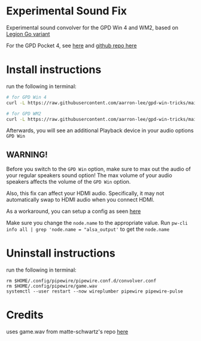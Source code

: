 # Experimental Sound Fix

Experimental sound convolver for the GPD Win 4 and WM2, based on [Legion Go variant](https://github.com/aarron-lee/legion-go-tricks/tree/main/experimental_sound_fix)

For the GPD Pocket 4, see [here](https://kittenlabs.de/blog/2025/04/06/gpd-pocket-4-speaker-dsp/) and [github repo here](https://github.com/Manawyrm/gpd-pocket-4-pipewire)

# Install instructions

run the following in terminal:

```bash
# for GPD Win 4
curl -L https://raw.githubusercontent.com/aarron-lee/gpd-win-tricks/main/experimental_sound_fix/install_sound_fix_win4.sh | sh

# for GPD WM2
curl -L https://raw.githubusercontent.com/aarron-lee/gpd-win-tricks/main/experimental_sound_fix/install_sound_fix_wm2.sh | sh
```

Afterwards, you will see an additional Playback device in your audio options `GPD Win`

## WARNING!

Before you switch to the `GPD Win` option, make sure to max out the audio of your regular speakers sound option! The max volume of your audio speakers affects the volume of the `GPD Win` option.

Also, this fix can affect your HDMI audio. Specifically, it may not automatically swap to HDMI audio when you connect HDMI.

As a workaround, you can setup a config as seen [here](./wireplumber.conf.d/)

Make sure you change the `node.name` to the appropriate value. Run `pw-cli info all | grep 'node.name = "alsa_output'` to get the `node.name`

# Uninstall instructions

run the following in terminal:

```
rm $HOME/.config/pipewire/pipewire.conf.d/convolver.conf
rm $HOME/.config/pipewire/game.wav
systemctl --user restart --now wireplumber pipewire pipewire-pulse
```

# Credits

uses game.wav from matte-schwartz's repo [here](https://github.com/matte-schwartz/device-quirks/blob/main/usr/share/device-quirks/scripts/asus/ally/pipewire/game.wav)
